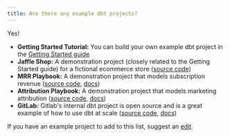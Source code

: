 ```yaml
---
title: Are there any example dbt projects?
---
```


Yes!

* **Getting Started Tutorial:** You can build your own example dbt project in the [Getting Started guide](/guides/getting-started)
* **Jaffle Shop:** A demonstration project (closely related to the Getting Started guide) for a fictional ecommerce store ([source code](https://github.com/dbt-labs/jaffle_shop))
* **MRR Playbook:** A demonstration project that models subscription revenue ([source code](https://github.com/dbt-labs/mrr-playbook), [docs](https://www.getdbt.com/mrr-playbook/#!/overview))
* **Attribution Playbook:** A demonstration project that models marketing attribution  ([source code](https://github.com/dbt-labs/attribution-playbook), [docs](https://www.getdbt.com/attribution-playbook/#!/overview))
* **GitLab:** Gitlab's internal dbt project is open source and is a great example of how to use dbt at scale ([source code](https://gitlab.com/gitlab-data/analytics/-/tree/master/transform/snowflake-dbt), [docs](https://dbt.gitlabdata.com/))

If you have an example project to add to this list, suggest an [edit](https://github.com/dbt-labs/docs.getdbt.com/edit/master/website/docs/faqs/project/example-projects.md).
